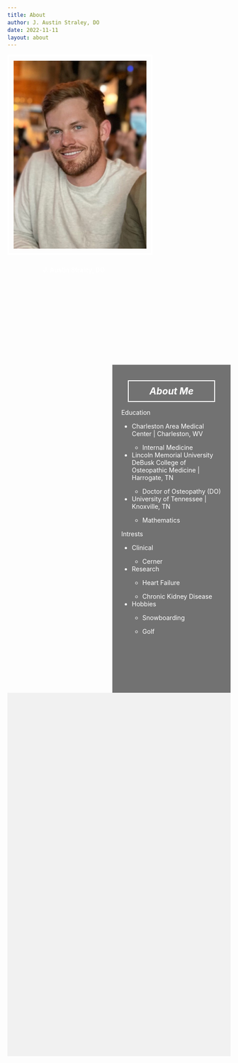 ```yaml
---
title: About
author: J. Austin Straley, DO
date: 2022-11-11
layout: about
---
```


<html lang="en" >
  <meta charset="utf-8">
  <meta name="viewport" content="width=device-width, initial-scale=1">
  <style>
      body {   
        position: relative;
        background-image: url('https://github.com/jzstraley/jzstraley.github.io/blob/master/assets/snowy-exit.jpg?raw=true');
        background-size: cover;
        background-position: center center;
        background-attachment: fixed;
        color: #FFFFFF;
        cursor: default;
      }
      .leftcolumn {
        float: left; 
        width: 45%;
        height: 700px;
        width: 300px;
        margin-right: 20px;
      }
      .rightcolumn {
        float: right; 
        width: 45%;
        height: 700px;
        color: white;
        background-color: rgba(0, 0, 0, .55);
        padding: 20px;
      }
      .row:after {
        content: "";
        display: table;
        clear: both;
      }
      h1 {
        display:none;
      }
      h5 {
        text-align: center;
        font-size: 150%;
        margin: 15px;
        padding: 10px;
        border: 2px solid;
      }
      h4 {
        text-align: center;
        display: block;
        padding: 5px;
      }
      img {
        display: block;
        padding: 10px;
        border: 4px solid #FFFFFF;
      }
      .footer {
        background-color: #F1F1F1;
        text-align: center;
        padding: 10px;
        height: 800px;
        width: auto;
      }
  </style>
  <body>
    <div class="row">
      <div class="leftcolumn">
        <img src="https://github.com/jzstraley/jzstraley.github.io/blob/master/assets/profilepic.jpg?raw=true" style="width:100%" alt="Avatar">
        <h4>J. Austin Straley, DO</h4>
      </div>
      <div class="rightcolumn">
        <h5>About Me</h5>
        <p>
            Education
            <ul>
                <li>Charleston Area Medical Center | Charleston, WV</li>
                    <ul><li>Internal Medicine</li></ul>
                <li>Lincoln Memorial University DeBusk College of Osteopathic Medicine | Harrogate, TN</li>
                    <ul><li>Doctor of Osteopathy (DO)</li></ul>
                <li>University of Tennessee | Knoxville, TN</li>
                    <ul><li>Mathematics</li></ul>
            </ul>
        </p>
        <p>
            Intrests
            <ul>
                <li>Clinical</li>
                    <ul><li>Cerner</li></ul>
                <li>Research</li>
                    <ul><li>Heart Failure</li></ul>
                    <ul><li>Chronic Kidney Disease</li></ul>
                <li>Hobbies</li>
                    <ul><li>Snowboarding</li></ul>
                    <ul><li>Golf</li></ul>
            </ul>
        </p>
      </div>
    </div>
    <div class="footer">
      <h6></h6>
    </div>
  </body>
</html>